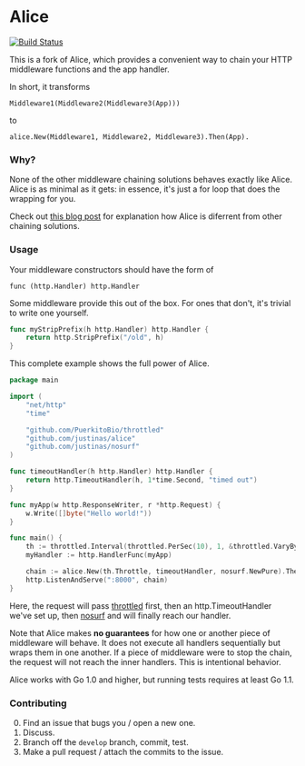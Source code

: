 # Alice 

[![Build Status](https://travis-ci.org/nowk/alice.svg?branch=master)](https://travis-ci.org/nowk/alice)

This is a fork of Alice, which provides a convenient way to chain 
your HTTP middleware functions and the app handler.

In short, it transforms

    Middleware1(Middleware2(Middleware3(App)))

to

    alice.New(Middleware1, Middleware2, Middleware3).Then(App).

### Why?

None of the other middleware chaining solutions
behaves exactly like Alice.
Alice is as minimal as it gets:
in essence, it's just a for loop that does the wrapping for you.

Check out [this blog post](http://justinas.org/alice-painless-middleware-chaining-for-go/)
for explanation how Alice is diferrent from other chaining solutions.

### Usage

Your middleware constructors should have the form of

    func (http.Handler) http.Handler

Some middleware provide this out of the box.
For ones that don't, it's trivial to write one yourself.

```go
func myStripPrefix(h http.Handler) http.Handler {
    return http.StripPrefix("/old", h)
}
```

This complete example shows the full power of Alice.

```go
package main

import (
    "net/http"
    "time"

    "github.com/PuerkitoBio/throttled"
    "github.com/justinas/alice"
    "github.com/justinas/nosurf"
)

func timeoutHandler(h http.Handler) http.Handler {
    return http.TimeoutHandler(h, 1*time.Second, "timed out")
}

func myApp(w http.ResponseWriter, r *http.Request) {
    w.Write([]byte("Hello world!"))
}

func main() {
    th := throttled.Interval(throttled.PerSec(10), 1, &throttled.VaryBy{Path: true}, 50)
    myHandler := http.HandlerFunc(myApp)

    chain := alice.New(th.Throttle, timeoutHandler, nosurf.NewPure).Then(myHandler)
    http.ListenAndServe(":8000", chain)
}
```

Here, the request will pass [throttled](https://github.com/PuerkitoBio/throttled) first,
then an http.TimeoutHandler we've set up,
then [nosurf](https://github.com/justinas/nosurf)
and will finally reach our handler.

Note that Alice makes **no guarantees** for
how one or another piece of  middleware will behave.
It does not execute all handlers sequentially
but wraps them in one another.
If a piece of middleware were to stop the chain,
the request will not reach the inner handlers.
This is intentional behavior.

Alice works with Go 1.0 and higher,
but running tests requires at least Go 1.1.
### Contributing

0. Find an issue that bugs you / open a new one.
1. Discuss.
2. Branch off the `develop` branch, commit, test.
3. Make a pull request / attach the commits to the issue.
